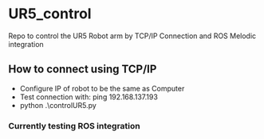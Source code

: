 # UR5_control
Repo to control the UR5 Robot arm by TCP/IP Connection and ROS Melodic integration


## How to connect using TCP/IP
- Configure IP of robot to be the same as Computer
- Test connection with: ping 192.168.137.193
- python .\controlUR5.py

### Currently testing ROS integration
